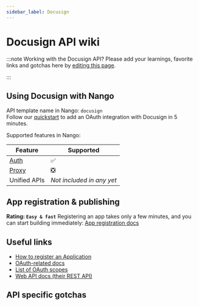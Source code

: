 ```yaml
---
sidebar_label: Docusign
---
```


# Docusign API wiki

:::note Working with the Docusign API?
Please add your learnings, favorite links and gotchas here by [editing this page](https://github.com/nangohq/nango/tree/master/docs/docs/providers/docusign.md).

:::

## Using Docusign with Nango

API template name in Nango: `docusign`  
Follow our [quickstart](../quickstart.md) to add an OAuth integration with Docusign in 5 minutes.

Supported features in Nango:

| Feature                            | Supported                 |
| ---------------------------------- | ------------------------- |
| [Auth](/nango-auth/core-concepts)  | ✅                        |
| [Proxy](/nango-unified-apis/proxy) | ❎                        |
| Unified APIs                       | _Not included in any yet_ |

## App registration & publishing

**Rating: `Easy & fast`**
Registering an app takes only a few minutes, and you can start building immediately: [App registration docs](https://developers.docusign.com/platform/build-integration/)

## Useful links

-   [How to register an Application](https://developers.docusign.com/platform/build-integration/)
-   [OAuth-related docs](https://developers.docusign.com/platform/auth/authcode)
-   [List of OAuth scopes](https://developers.docusign.com/platform/auth/reference/scopes)
-   [Web API docs (their REST API)](https://developers.docusign.com/docs)

## API specific gotchas
